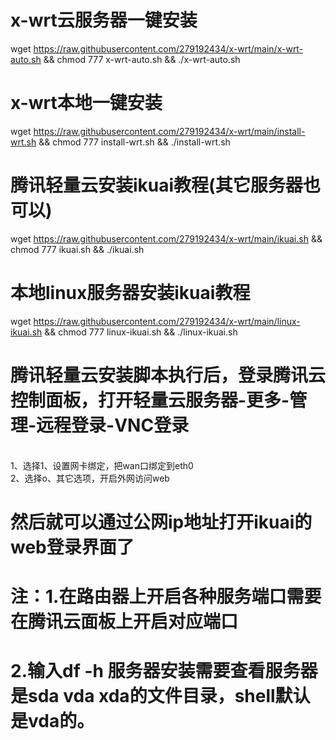 # x-wrt云服务器一键安装
wget https://raw.githubusercontent.com/279192434/x-wrt/main/x-wrt-auto.sh && chmod 777 x-wrt-auto.sh && ./x-wrt-auto.sh
# x-wrt本地一键安装
wget https://raw.githubusercontent.com/279192434/x-wrt/main/install-wrt.sh && chmod 777 install-wrt.sh && ./install-wrt.sh
# 腾讯轻量云安装ikuai教程(其它服务器也可以)
wget https://raw.githubusercontent.com/279192434/x-wrt/main/ikuai.sh && chmod 777 ikuai.sh && ./ikuai.sh
# 本地linux服务器安装ikuai教程
wget https://raw.githubusercontent.com/279192434/x-wrt/main/linux-ikuai.sh && chmod 777 linux-ikuai.sh && ./linux-ikuai.sh
# 腾讯轻量云安装脚本执行后，登录腾讯云控制面板，打开轻量云服务器-更多-管理-远程登录-VNC登录 
<br />1、选择1、设置网卡绑定，把wan口绑定到eth0 
<br />2、选择o、其它选项，开启外网访问web 
# 然后就可以通过公网ip地址打开ikuai的web登录界面了
# 注：1.在路由器上开启各种服务端口需要在腾讯云面板上开启对应端口
# 2.输入df -h 服务器安装需要查看服务器是sda vda xda的文件目录，shell默认是vda的。
